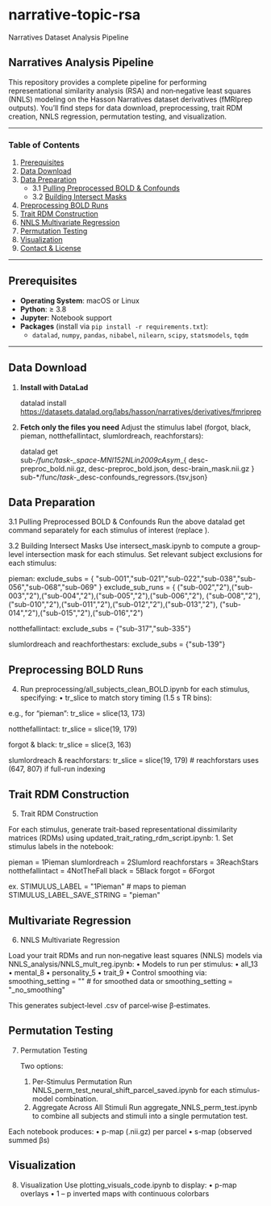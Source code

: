 # narrative-topic-rsa
Narratives Dataset Analysis Pipeline
## Narratives Analysis Pipeline

This repository provides a complete pipeline for performing representational similarity analysis (RSA) and non‐negative least squares (NNLS) modeling on the Hasson Narratives dataset derivatives (fMRIprep outputs). You’ll find steps for data download, preprocessing, trait RDM creation, NNLS regression, permutation testing, and visualization.

---

### Table of Contents

1. [Prerequisites](#prerequisites)  
2. [Data Download](#data-download)  
3. [Data Preparation](#data-preparation)  
   - 3.1 [Pulling Preprocessed BOLD & Confounds](#pulling-preprocessed-bold--confounds)  
   - 3.2 [Building Intersect Masks](#building-intersect-masks)  
4. [Preprocessing BOLD Runs](#preprocessing-bold-runs)  
5. [Trait RDM Construction](#trait-rdm-construction)  
6. [NNLS Multivariate Regression](#nnls-multivariate-regression)  
7. [Permutation Testing](#permutation-testing)  
8. [Visualization](#visualization)  
9. [Contact & License](#contact--license)  

---

## Prerequisites

- **Operating System**: macOS or Linux  
- **Python**: ≥ 3.8  
- **Jupyter**: Notebook support  
- **Packages** (install via `pip install -r requirements.txt`):  
  - `datalad`, `numpy`, `pandas`, `nibabel`, `nilearn`, `scipy`, `statsmodels`, `tqdm`  

---

## Data Download

1. **Install with DataLad**  
   
   datalad install https://datasets.datalad.org/labs/hasson/narratives/derivatives/fmriprep

2.	**Fetch only the files you need**
    Adjust the stimulus label (forgot, black, pieman, notthefallintact, slumlordreach, reachforstars):

    datalad get \
    sub-*/func/task-<STIM>_space-MNI152NLin2009cAsym*_{
      desc-preproc_bold.nii.gz,
      desc-preproc_bold.json,
      desc-brain_mask.nii.gz
    } \
    sub-*/func/*task-<STIM>*_desc-confounds_regressors.{tsv,json}

## Data Preparation

 3.1 Pulling Preprocessed BOLD & Confounds
 Run the above datalad get command separately for each stimulus of interest (replace <STIM>).

 3.2 Building Intersect Masks
 Use intersect_mask.ipynb to compute a group‐level intersection mask for each stimulus.
 Set relevant subject exclusions for each stimulus:


pieman:
exclude_subs = {
    "sub-001","sub-021","sub-022","sub-038","sub-056","sub-068","sub-069"
}
exclude_sub_runs = {
    ("sub-002","2"),("sub-003","2"),("sub-004","2"),("sub-005","2"),("sub-006","2"),
    ("sub-008","2"),("sub-010","2"),("sub-011","2"),("sub-012","2"),("sub-013","2"),
    ("sub-014","2"),("sub-015","2"),("sub-016","2")

notthefallintact:
exclude_subs = {"sub-317","sub-335"}

slumlordreach and reachforthestars:
exclude_subs = {"sub-139"}

## Preprocessing BOLD Runs

4. Run preprocessing/all_subjects_clean_BOLD.ipynb for each stimulus, specifying:
	•	tr_slice to match story timing (1.5 s TR bins):

  e.g., for “pieman”:
tr_slice = slice(13, 173)

 notthefallintact:
tr_slice = slice(19, 179)

 forgot & black:
tr_slice = slice(3, 163)

 slumlordreach & reachforstars:
tr_slice = slice(19, 179)  # reachforstars uses (647, 807) if full-run indexing

  

## Trait RDM Construction
5. Trait RDM Construction

For each stimulus, generate trait-based representational dissimilarity matrices (RDMs) using updated_trait_rating_rdm_script.ipynb:
	1.	Set stimulus labels in the notebook:

pieman = 1Pieman 
slumlordreach = 2Slumlord
reachforstars = 3ReachStars
notthefallintact = 4NotTheFall
black = 5Black
forgot = 6Forgot

ex.
STIMULUS_LABEL = "1Pieman"           # maps to pieman
STIMULUS_LABEL_SAVE_STRING = "pieman"



## Multivariate Regression
6. NNLS Multivariate Regression

Load your trait RDMs and run non‐negative least squares (NNLS) models via NNLS_analysis/NNLS_mult_reg.ipynb:
	•	Models to run per stimulus:
	•	all_13
	•	mental_8
	•	personality_5
	•	trait_9
	•	Control smoothing via:
 smoothing_setting = ""         # for smoothed data
 or
 smoothing_setting = "_no_smoothing"

 This generates subject‐level .csv of parcel‐wise β‐estimates.


## Permutation Testing
7. Permutation Testing

   Two options:
	1.	Per‐Stimulus Permutation
Run NNLS_perm_test_neural_shift_parcel_saved.ipynb for each stimulus-model combination.
	2.	Aggregate Across All Stimuli
Run aggregate_NNLS_perm_test.ipynb to combine all subjects and stimuli into a single permutation test.

Each notebook produces:
	•	p-map (.nii.gz) per parcel
	•	s-map (observed summed βs)


## Visualization
8. Visualization
Use plotting_visuals_code.ipynb to display:
	•	p-map overlays
	•	1 – p inverted maps with continuous colorbars

   
